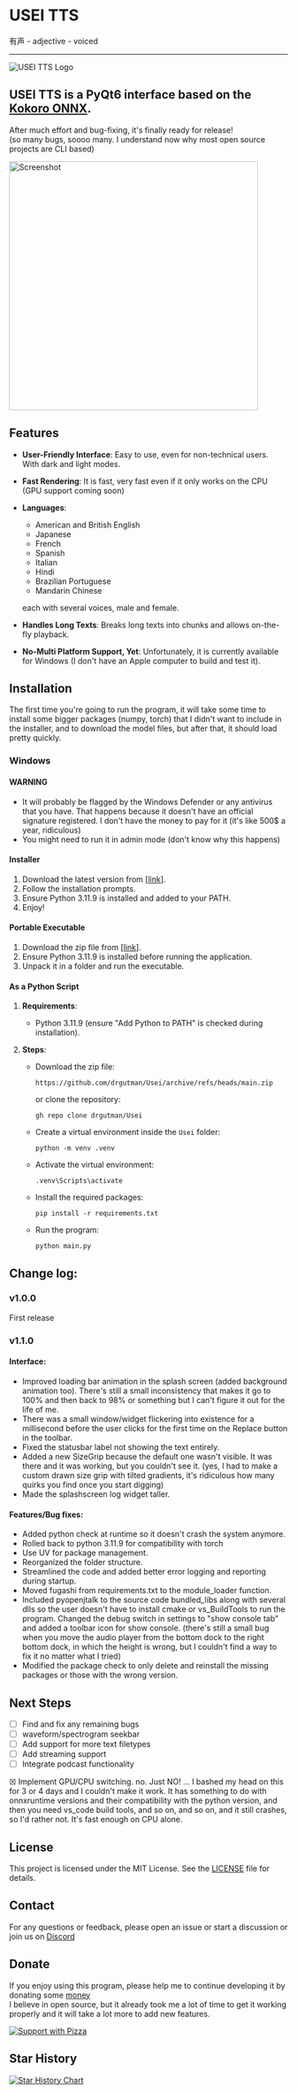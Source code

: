 # USEI TTS
有声 - adjective - voiced

---

![USEI TTS Logo](https://github.com/drgutman/Usei/blob/main/ui/res/banner.gif)

## USEI TTS is a PyQt6 interface based on the [Kokoro ONNX](https://github.com/thewh1teagle/kokoro-onnx).

  After much effort and bug-fixing, it's finally ready for release!<br>
  (so many bugs, soooo many. I understand now why most open source projects are CLI based)<br>

<a href="https://github.com/drgutman/Usei/blob/main/ui/res/screenshot.png?raw=true" target="_blank">
  <img src="https://github.com/drgutman/Usei/blob/main/ui/res/screenshot.png?raw=true" alt="Screenshot" width="450"/>
</a>

## Features

- **User-Friendly Interface**:
  Easy to use, even for non-technical users.<br>
  With dark and light modes.

- **Fast Rendering**: 
  It is fast, very fast even if it only works on the CPU (GPU support coming soon)
  
- **Languages**:
  - American and British English
  - Japanese
  - French
  - Spanish
  - Italian
  - Hindi
  - Brazilian Portuguese
  - Mandarin Chinese 
  
  each with several voices, male and female.

- **Handles Long Texts**:
  Breaks long texts into chunks and allows on-the-fly playback.
  
- **No-Multi Platform Support, Yet**:
  Unfortunately, it is currently available for Windows (I don't have an Apple computer to build and test it). 

## Installation

  The first time you're going to run the program, it will take some time to install some bigger packages (numpy, torch) that I didn't want to include in the installer, and to download the model files, but after that, it should load pretty quickly.

### Windows
#### WARNING 
  - It will probably be flagged by the Windows Defender or any antivirus that you have. That happens because it doesn't have an official signature registered. I don't have the money to pay for it (it's like 500$ a year, ridiculous) 
  - You might need to run it in admin mode (don't know why this happens)

#### Installer

1. Download the latest version from [[link](https://github.com/drgutman/Usei/releases/download/v1.1.0/Usei_Setup.exe)].
2. Follow the installation prompts.
3. Ensure Python 3.11.9 is installed and added to your PATH.
4. Enjoy!

#### Portable Executable

1. Download the zip file from [[link](https://github.com/drgutman/Usei/releases/download/v1.1.0/usei-portable.zip)].
2. Ensure Python 3.11.9 is installed before running the application.
3. Unpack it in a folder and run the executable.

#### As a Python Script

1. **Requirements**:
   - Python 3.11.9 (ensure "Add Python to PATH" is checked during installation).

2. **Steps**:
   - Download the zip file:
     ```
     https://github.com/drgutman/Usei/archive/refs/heads/main.zip
     ```
     or clone the repository:
     ```
     gh repo clone drgutman/Usei
     ```
   - Create a virtual environment inside the `Usei` folder:
     ```
     python -m venv .venv
     ```
   - Activate the virtual environment:
     ```
     .venv\Scripts\activate
     ```
   - Install the required packages:
     ```
     pip install -r requirements.txt
     ```
   - Run the program:
     ```
     python main.py
     ```

## Change log:
### v1.0.0
  First release

### v1.1.0
  #### Interface:
  - Improved loading bar animation in the splash screen (added background animation too). There's still a small inconsistency that makes it go to 100% and then back to 98% or something but I can't figure it out for the life of me.             
  - There was a small window/widget flickering into existence for a millisecond before the user clicks for the first time on the Replace button in the toolbar.
  - Fixed the statusbar label not showing the text entirely. 
  - Added a new SizeGrip because the default one wasn't visible. It was there and it was working, but you couldn't see it.
                (yes, I had to make a custom drawn size grip with tilted gradients, it's ridiculous how many quirks you find once you start digging)
  - Made the splashscreen log widget taller.

  #### Features/Bug fixes:
  - Added python check at runtime so it doesn't crash the system anymore.
  - Rolled back to python 3.11.9 for compatibility with torch
  - Use UV for package management.
  - Reorganized the folder structure.
  - Streamlined the code and added better error logging and reporting during startup.
  - Moved fugashi from requirements.txt to the module_loader function.
  - Included pyopenjtalk to the source code bundled_libs along with several dlls so the user doesn't have to install cmake or vs_BuildTools to run the program.
            Changed the debug switch in settings to "show console tab" and added a toolbar icon for show console.
                (there's still a small bug when you move the audio player from the bottom dock to the right bottom dock, in which the height is wrong,
                but I couldn't find a way to fix it no matter what I tried)
  - Modified the package check to only delete and reinstall the missing packages or those with the wrong version.


## Next Steps

- [ ] Find and fix any remaining bugs
- [ ] waveform/spectrogram seekbar
- [ ] Add support for more text filetypes
- [ ] Add streaming support
- [ ] Integrate podcast functionality

☒ Implement GPU/CPU switching. no. Just NO! ... I bashed my head on this for 3 or 4 days and I couldn't make it work. It has something to do with onnxruntime versions and their compatibility with the python version, and then you need vs_code build tools, and so on, and so on, and it still crashes, so I'd rather not. It's fast enough on CPU alone.


## License

This project is licensed under the MIT License. See the [LICENSE](LICENSE) file for details.

## Contact

For any questions or feedback, please open an issue or start a discussion or join us on [Discord](https://discord.gg/x4s4Wznt)

## Donate

If you enjoy using this program, please help me to continue developing it by donating some [money](http://paypal.me/drgutman/20) <br>
I believe in open source, but it already took me a lot of time to get it working properly and it will take a lot more to add new features.
 
<a href="http://paypal.me/drgutman/20" target="_blank">
  <img src="https://github.com/drgutman/Usei/blob/main/ui/res/pizza.gif?raw=true" alt="Support with Pizza"/>
</a>


## Star History

[![Star History Chart](https://api.star-history.com/svg?repos=drgutman/Usei&type=Date)](https://www.star-history.com/#drgutman/Usei&Date)

